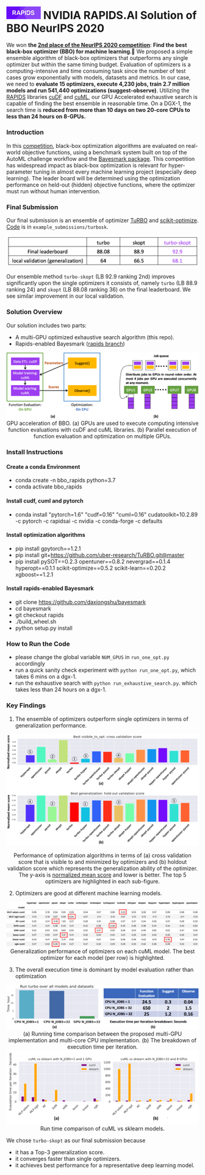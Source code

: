 # <div align="left"><img src="img/rapids_logo.png" width="90px"/>&nbsp;NVIDIA RAPIDS.AI Solution of BBO NeurIPS 2020</div>
We won **the [2nd place of the NeurIPS 2020 competition](https://bbochallenge.com/leaderboard)**: **Find the best black-box optimizer (BBO) for machine learning**.🎉 
We proposed a simple ensemble algorithm of black-box optimizers that outperforms any single optimizer but within the same timing budget. 
Evaluation of optimizers is a computing-intensive and time consuming task since the number of test cases grow exponentially with models, datasets and metrics. In our case, we need to **evaluate 15 optimizers, execute 4,230 jobs, train 2.7 million models and run 541,440 optimizations (suggest-observe)**. Utilizing the [RAPIDS](rapids.ai) libraries [cuDF](https://github.com/rapidsai/cudf) and [cuML](https://github.com/rapidsai/cuml), our GPU Accelerated exhaustive search is capable of finding the best ensemble in reasonable time. On a DGX-1, the search time is **reduced from more than 10 days on two 20-core CPUs to less than 24 hours on 8-GPUs.**

### Introduction
In this [competition](https://bbochallenge.com), black-box optimization algorithms are evaluated on real-world objective functions, using a benchmark system built on top of the AutoML challenge workflow and the [Bayesmark package](https://github.com/uber/bayesmark). This competition has widespread impact as black-box optimization is relevant for hyper-parameter tuning in almost every machine learning project (especially deep learning). The leader board will be determined using the optimization performance on held-out (hidden) objective functions, where the optimizer must run without human intervention. 

### Final Submission
Our final submission is an ensemble of optimizer [TuRBO](https://github.com/uber-research/TuRBO) and [scikit-optimize](https://scikit-optimize.github.io/stable/). [Code](https://github.com/daxiongshu/rapids-ai-BBO-2nd-place-solution/tree/master/example_submissions/turbosk) is in `example_submissions/turbosk`.

<div align="center"><img src="img/bbo_table.png" /></div>

Our ensemble method `turbo-skopt` (LB 92.9 ranking 2nd) improves significantly upon the single optimizers it consists of, namely `turbo` (LB 88.9 ranking 24) and `skopt` (LB 88.08 ranking 36) on the final leaderboard. We see similar improvement in our local validation.

### Solution Overview
Our solution includes two parts:
- A multi-GPU optimized exhaustive search algorithm (this repo).
- Rapids-enabled Bayesmark ([rapids branch](https://github.com/daxiongshu/bayesmark/tree/rapids)) 

<div align="center"><img src="img/image1.png" />
  GPU acceleration of BBO. (a) GPUs are used to execute computing intensive function evaluations with cuDF and cuML libraries. (b) Parallel execution of function evaluation and optimization on multiple GPUs.</div>

### Install Instructions
#### Create a conda Environment
- conda create -n bbo_rapids python=3.7
- conda activate bbo_rapids
#### Install cudf, cuml and pytorch
- conda install "pytorch=1.6" "cudf=0.16" "cuml=0.16" cudatoolkit=10.2.89 -c pytorch -c rapidsai -c nvidia -c conda-forge -c defaults
#### Install optimization algorithms
- pip install gpytorch==1.2.1
- pip install git+https://github.com/uber-research/TuRBO.git@master
- pip install pySOT==0.2.3 opentuner==0.8.2 nevergrad==0.1.4 hyperopt==0.1.1 scikit-optimize==0.5.2 scikit-learn==0.20.2 xgboost==1.2.1
#### Install rapids-enabled Bayesmark
- git clone https://github.com/daxiongshu/bayesmark
- cd bayesmark
- git checkout rapids
- ./build_wheel.sh
- python setup.py install

### How to Run the Code
- please change the global variable `NUM_GPUS` in `run_one_opt.py` accordingly
- run a quick sanity check experiment with `python run_one_opt.py`, which takes 6 mins on a dgx-1.
- run the exhaustive search with `python run_exhaustive_search.py`. which takes less than 24 hours on a dgx-1.

### Key Findings
1. The ensemble of optimizers outperform single optimizers in terms of generalization performance.
<div align="center"><img src="img/image2.png" />

Performance of optimization algorithms in terms of (a) cross validation score that is visible to and minimized by optimizers and (b) holdout validation score which represents the generalization ability of the optimizer. The y-axis is [normalized mean score](https://bayesmark.readthedocs.io/en/latest/scoring.html#mean-scores) and lower is better. The top 5 optimizers are highlighted in each sub-figure.</div>
  
<div align="left"></div>

2. Optimizers are good at different machine learning models.
<div align="center"><img src="img/image4.png" />
Generalization performance of optimizers on each cuML model. The best optimizer for each model (per row) is highlighted.</div>
 

<div align="left"></div>

3. The overall execution time is dominant by model evaluation rather than optimization
<div align="center"><img src="img/image5.png" />
  (a) Running time comparison between the proposed multi-GPU implementation and multi-core CPU implementation. (b) The breakdown of execution time per iteration.</div>
  
<div align="center"><img src="img/time.png" />
  Run time comparison of cuML vs sklearn models.</div>


<div align="left"></div>

We chose `turbo-skopt` as our final submission because 
- it has a Top-3 generalization score.
- it converges faster than single optimizers.
- it achieves best performance for a representative deep learning model.
